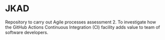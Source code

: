 # JKAD
Repository to carry out Agile processes assessment 2. To investigate how the GitHub Actions Continuous Integration (CI)  facility adds value to team of software developers. 
